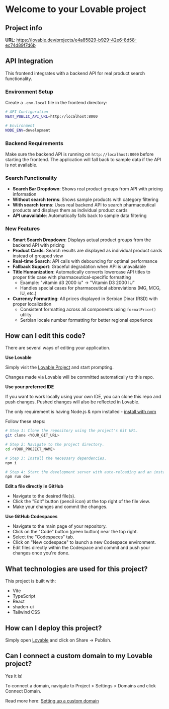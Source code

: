 # Welcome to your Lovable project

## Project info

**URL**: https://lovable.dev/projects/e4a85829-b929-42e6-8d58-ec74d89f7d6b

## API Integration

This frontend integrates with a backend API for real product search functionality.

### Environment Setup

Create a `.env.local` file in the frontend directory:

```bash
# API Configuration
NEXT_PUBLIC_API_URL=http://localhost:8000

# Environment
NODE_ENV=development
```

### Backend Requirements

Make sure the backend API is running on `http://localhost:8000` before starting the frontend. The application will fall back to sample data if the API is not available.

### Search Functionality

- **Search Bar Dropdown**: Shows real product groups from API with pricing information
- **Without search terms**: Shows sample products with category filtering
- **With search terms**: Uses real backend API to search pharmaceutical products and displays them as individual product cards
- **API unavailable**: Automatically falls back to sample data filtering

### New Features

- **Smart Search Dropdown**: Displays actual product groups from the backend API with pricing
- **Product Cards**: Search results are displayed as individual product cards instead of grouped view
- **Real-time Search**: API calls with debouncing for optimal performance
- **Fallback Support**: Graceful degradation when API is unavailable
- **Title Humanization**: Automatically converts lowercase API titles to proper title case with pharmaceutical-specific formatting
  - Example: "vitamin d3 2000 iu" → "Vitamin D3 2000 IU"
  - Handles special cases for pharmaceutical abbreviations (MG, MCG, IU, etc.)
- **Currency Formatting**: All prices displayed in Serbian Dinar (RSD) with proper localization
  - Consistent formatting across all components using `formatPrice()` utility
  - Serbian locale number formatting for better regional experience

## How can I edit this code?

There are several ways of editing your application.

**Use Lovable**

Simply visit the [Lovable Project](https://lovable.dev/projects/e4a85829-b929-42e6-8d58-ec74d89f7d6b) and start prompting.

Changes made via Lovable will be committed automatically to this repo.

**Use your preferred IDE**

If you want to work locally using your own IDE, you can clone this repo and push changes. Pushed changes will also be reflected in Lovable.

The only requirement is having Node.js & npm installed - [install with nvm](https://github.com/nvm-sh/nvm#installing-and-updating)

Follow these steps:

```sh
# Step 1: Clone the repository using the project's Git URL.
git clone <YOUR_GIT_URL>

# Step 2: Navigate to the project directory.
cd <YOUR_PROJECT_NAME>

# Step 3: Install the necessary dependencies.
npm i

# Step 4: Start the development server with auto-reloading and an instant preview.
npm run dev
```

**Edit a file directly in GitHub**

- Navigate to the desired file(s).
- Click the "Edit" button (pencil icon) at the top right of the file view.
- Make your changes and commit the changes.

**Use GitHub Codespaces**

- Navigate to the main page of your repository.
- Click on the "Code" button (green button) near the top right.
- Select the "Codespaces" tab.
- Click on "New codespace" to launch a new Codespace environment.
- Edit files directly within the Codespace and commit and push your changes once you're done.

## What technologies are used for this project?

This project is built with:

- Vite
- TypeScript
- React
- shadcn-ui
- Tailwind CSS

## How can I deploy this project?

Simply open [Lovable](https://lovable.dev/projects/e4a85829-b929-42e6-8d58-ec74d89f7d6b) and click on Share -> Publish.

## Can I connect a custom domain to my Lovable project?

Yes it is!

To connect a domain, navigate to Project > Settings > Domains and click Connect Domain.

Read more here: [Setting up a custom domain](https://docs.lovable.dev/tips-tricks/custom-domain#step-by-step-guide)
